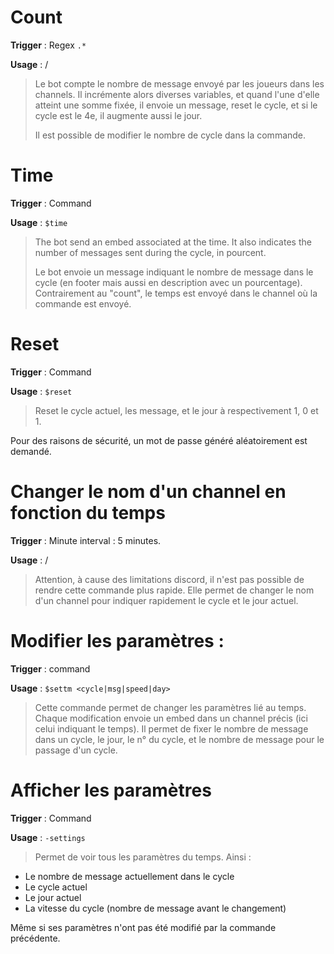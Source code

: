 # Count

**Trigger** : Regex `.*`

**Usage** : /
> Le bot compte le nombre de message envoyé par les joueurs dans les channels. Il incrémente alors diverses variables, et quand l'une d'elle atteint une somme fixée, il envoie un message, reset le cycle, et si le cycle est le 4e, il augmente aussi le jour.
>
> Il est possible de modifier le nombre de cycle dans la commande. 

# Time

**Trigger** : Command

**Usage** : `$time`

> The bot send an embed associated at the time. It also indicates the number of messages sent during the cycle, in pourcent.
>
> Le bot envoie un message indiquant le nombre de message dans le cycle (en footer mais aussi en description avec un pourcentage). Contrairement au "count", le temps est envoyé dans le channel où la commande est envoyé. 

# Reset

**Trigger** : Command

**Usage** : `$reset`

> Reset le cycle actuel, les message, et le jour à respectivement 1, 0 et 1. 

Pour des raisons de sécurité, un mot de passe généré aléatoirement est demandé. 

# Changer le nom d'un channel en fonction du temps

**Trigger** : Minute interval : 5 minutes.

**Usage** : /

> Attention, à cause des limitations discord, il n'est pas possible de rendre cette commande plus rapide. Elle permet de changer le nom d'un channel pour indiquer rapidement le cycle et le jour actuel. 

# Modifier les paramètres : 

**Trigger** : command

**Usage** : `$settm <cycle|msg|speed|day>`

> Cette commande permet de changer les paramètres lié au temps. Chaque modification envoie un embed dans un channel précis (ici celui indiquant le temps). Il permet de fixer le nombre de message dans un cycle, le jour, le n° du cycle, et le nombre de message pour le passage d'un cycle. 

# Afficher les paramètres

**Trigger** : Command

**Usage** : `-settings`

> Permet de voir tous les paramètres du temps. Ainsi : 
- Le nombre de message actuellement dans le cycle
- Le cycle actuel
- Le jour actuel
- La vitesse du cycle (nombre de message avant le changement)

Même si ses paramètres n'ont pas été modifié par la commande précédente. 

